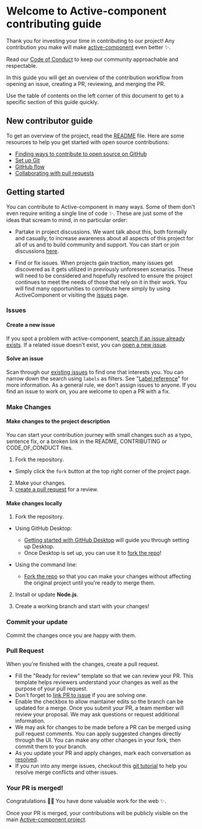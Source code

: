 # Welcome to Active-component contributing guide <!-- omit in toc -->

Thank you for investing your time in contributing to our project! Any contribution you make will make [active-component](https://github.com/mksunny1/active-component) even better :sparkles:.

Read our [Code of Conduct](./CODE_OF_CONDUCT.md) to keep our community approachable and respectable.

In this guide you will get an overview of the contribution workflow from opening an issue, creating a PR, reviewing, and merging the PR.

Use the table of contents on the left corner of this document to get to a specific section of this guide quickly.

## New contributor guide

To get an overview of the project, read the [README](./README.md) file. Here are some resources to help you get started with open source contributions:

- [Finding ways to contribute to open source on GitHub](https://docs.github.com/en/get-started/exploring-projects-on-github/finding-ways-to-contribute-to-open-source-on-github)
- [Set up Git](https://docs.github.com/en/get-started/getting-started-with-git/set-up-git)
- [GitHub flow](https://docs.github.com/en/get-started/using-github/github-flow)
- [Collaborating with pull requests](https://docs.github.com/en/github/collaborating-with-pull-requests)


## Getting started

You can contribute to Active-component in many ways. Some of them don't even require writing a single line of code :sparkles:. These are just some of the ideas that scream to mind, in no particular order:

- Partake in project discussions. We want talk about this, both formally and casually, to increase awareness about all aspects of this project for all of us and to build community and support. You can start or join discussions [here](https://github.com/mksunny1/active-component/discussions).

- Find or fix issues. When projects gain traction, many issues get discovered as it gets utilized in previously unforeseen scenarios. These will need to be considered and hopefully resolved to ensure the project continues to meet the needs of those that rely on it in their work. You will find many opportunities to contribute here simply by using ActiveComponent or visiting the [issues](https://github.com/mksunny1/active-component/issues) page.

### Issues

#### Create a new issue

If you spot a problem with active-component, [search if an issue already exists](https://docs.github.com/en/github/searching-for-information-on-github/searching-on-github/searching-issues-and-pull-requests#search-by-the-title-body-or-comments). If a related issue doesn't exist, you can [open a new issue](https://github.com/mksunny1/active-component/issues/new).

#### Solve an issue

Scan through our [existing issues](https://github.com/mksunny1/active-component/issues) to find one that interests you. You can narrow down the search using `labels` as filters. See "[Label reference](https://docs.github.com/en/contributing/collaborating-on-github-docs/label-reference)" for more information. As a general rule, we don’t assign issues to anyone. If you find an issue to work on, you are welcome to open a PR with a fix.

### Make Changes

#### Make changes to the project description

You can start your contribution journey with small changes such as a typo, sentence fix, or a broken link in the README, CONTRIBUTING or CODE_OF_CONDUCT files. 

1. Fork the repository. 
- Simply click the `fork` button at the top right corner of the project page.
2. Make your changes.
3. [create a pull request](#pull-request) for a review.

#### Make changes locally

1. Fork the repository.
- Using GitHub Desktop:
  - [Getting started with GitHub Desktop](https://docs.github.com/en/desktop/installing-and-configuring-github-desktop/getting-started-with-github-desktop) will guide you through setting up Desktop.
  - Once Desktop is set up, you can use it to [fork the repo](https://docs.github.com/en/desktop/contributing-and-collaborating-using-github-desktop/cloning-and-forking-repositories-from-github-desktop)!

- Using the command line:
  - [Fork the repo](https://docs.github.com/en/github/getting-started-with-github/fork-a-repo#fork-an-example-repository) so that you can make your changes without affecting the original project until you're ready to merge them.

2. Install or update **Node.js**. 

3. Create a working branch and start with your changes!

### Commit your update

Commit the changes once you are happy with them.

### Pull Request

When you're finished with the changes, create a pull request.
- Fill the "Ready for review" template so that we can review your PR. This template helps reviewers understand your changes as well as the purpose of your pull request.
- Don't forget to [link PR to issue](https://docs.github.com/en/issues/tracking-your-work-with-issues/linking-a-pull-request-to-an-issue) if you are solving one.
- Enable the checkbox to allow maintainer edits so the branch can be updated for a merge.
Once you submit your PR, a team member will review your proposal. We may ask questions or request additional information.
- We may ask for changes to be made before a PR can be merged using pull request comments. You can apply suggested changes directly through the UI. You can make any other changes in your fork, then commit them to your branch.
- As you update your PR and apply changes, mark each conversation as [resolved](https://docs.github.com/en/github/collaborating-with-issues-and-pull-requests/commenting-on-a-pull-request#resolving-conversations).
- If you run into any merge issues, checkout this [git tutorial](https://github.com/skills/resolve-merge-conflicts) to help you resolve merge conflicts and other issues.

### Your PR is merged!

Congratulations :tada::tada: You have done valuable work for the web :sparkles:.

Once your PR is merged, your contributions will be publicly visible on the main [Active-component project](https://github.com/mksunny1/active-component).


